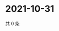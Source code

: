 # 2021-10-31

共 0 条

<!-- BEGIN WEIBO -->
<!-- 最后更新时间 Sun Oct 31 2021 02:16:03 GMT+0800 (China Standard Time) -->

<!-- END WEIBO -->

